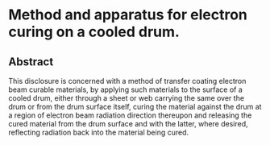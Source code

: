 # Method and apparatus for electron curing on a cooled drum.

## Abstract
This disclosure is concerned with a method of transfer coating electron beam curable materials, by applying such materials to the surface of a cooled drum, either through a sheet or web carrying the same over the drum or from the drum surface itself, curing the material against the drum at a region of electron beam radiation direction thereupon and releasing the cured material from the drum surface and with the latter, where desired, reflecting radiation back into the material being cured.